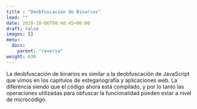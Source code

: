 ```yaml
---
title : "Deobfuscación de Binarios"
lead: ""
date: 2020-10-06T08:48:45+00:00
draft: false
images: []
menu:
  docs:
    parent: "reversa"
weight: 030
---
```


La deobfuscación de binarios es similar a la deobfuscación de JavaScript que vimos en los capítulos de
esteganografía y aplicaciones web. La diferencia siendo que el código ahora está compilado,
y por lo tanto las operaciones utilizadas para obfuscar la funcionalidad pueden estar a nivel de microcódigo.
